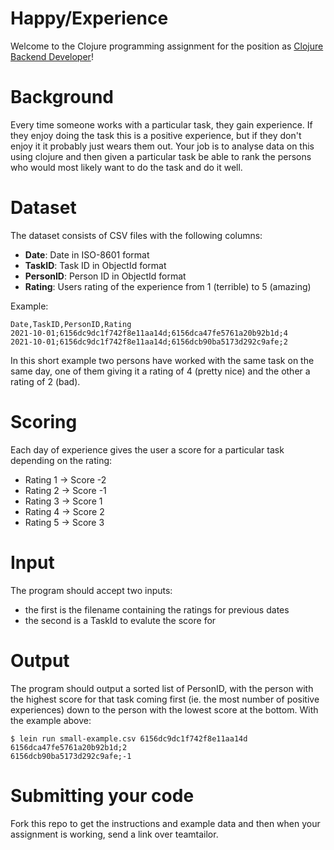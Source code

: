 # Happy/Experience

Welcome to the Clojure programming assignment for the position as [Clojure Backend Developer](https://careers.timezynk.com/jobs/1358502-clojure-backend-developer-75-100?promotion=284132-trackable-share-link-social-media)!

# Background
Every time someone works with a particular task, they gain experience. If they enjoy doing the task this is a positive experience, but if they don't enjoy it it probably just wears them out. Your job is to analyse data on this using clojure and then given a particular task be able to rank the persons who would most likely want to do the task and do it well.

# Dataset

The dataset consists of CSV files with the following columns:
- **Date**: Date in ISO-8601 format
- **TaskID**: Task ID in ObjectId format
- **PersonID**: Person ID in ObjectId format
- **Rating**: Users rating of the experience from 1 (terrible) to 5 (amazing)

Example:
```
Date,TaskID,PersonID,Rating
2021-10-01;6156dc9dc1f742f8e11aa14d;6156dca47fe5761a20b92b1d;4
2021-10-01;6156dc9dc1f742f8e11aa14d;6156dcb90ba5173d292c9afe;2
```

In this short example two persons have worked with the same task on the same day, one of them giving it a rating of 4 (pretty nice) and the other a rating of 2 (bad).

# Scoring

Each day of experience gives the user a score for a particular task depending on the rating:
- Rating 1 -> Score -2
- Rating 2 -> Score -1
- Rating 3 -> Score 1
- Rating 4 -> Score 2
- Rating 5 -> Score 3

# Input

The program should accept two inputs:
- the first is the filename containing the ratings for previous dates
- the second is a TaskId to evalute the score for

# Output

The program should output a sorted list of PersonID, with the person with the highest score for that task coming first (ie. the most number of positive experiences) down to the person with the lowest score at the bottom. With the example above:

```
$ lein run small-example.csv 6156dc9dc1f742f8e11aa14d
6156dca47fe5761a20b92b1d;2
6156dcb90ba5173d292c9afe;-1
```

# Submitting your code

Fork this repo to get the instructions and example data and then when your assignment is working, send a link over teamtailor.
